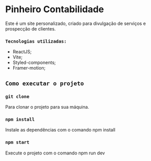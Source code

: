 # Pinheiro Contabilidade

Este é um site personalizado, criado para divulgação de serviços e prospecção de clientes.

### `Tecnologias utilizadas:`

- ReactJS;
- Vite;
- Styled-components;
- Framer-motion;

## `Como executar o projeto`

### `git clone`
Para clonar o projeto para sua máquina.

### `npm install`
Instale as dependências com o comando npm install


### `npm start`
Execute o projeto com o comando npm run dev


<!-- Para adicionar imagens em um arquivo .md (como este), você pode seguir os seguintes passos:

Coloque a imagem na pasta public/images
No arquivo .md, insira o seguinte código: ![Descrição da imagem](/caminho/para/imagem.jpg)

![Logo do ReactJS](/images/react-logo.png) -->
